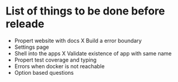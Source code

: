 # List of things to be done before releade

- Propert website with docs
  X Build a error boundary
- Settings page
- Shell into the apps
  X Validate existence of app with same name
- Propert test coverage and typing
- Errors when docker is not reachable
- Option based questions
